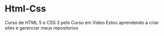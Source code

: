 # Html-Css
 Curso de HTML 5 e CSS 3 pelo Curso em Video
 Estou aprendendo a criar sites e gerenciar meus repositorios
